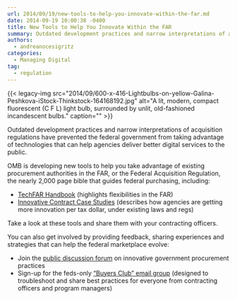 ```yaml
---
url: 2014/09/19/new-tools-to-help-you-innovate-within-the-far.md
date: 2014-09-19 10:00:38 -0400
title: New Tools to Help You Innovate Within the FAR
summary: Outdated development practices and narrow interpretations of acquisition regulations have prevented the federal government from taking advantage of technologies that can help agencies deliver better digital services to the public. OMB is developing new tools to help you take advantage of existing procurement authorities in the FAR, or the Federal Acquisition Regulation, the nearly 2,000
authors:
  - andreanocesigritz
categories:
  - Managing Digital
tag:
  - regulation
---
```


{{< legacy-img src="2014/09/600-x-416-Lightbulbs-on-yellow-Galina-Peshkova-iStock-Thinkstock-164168192.jpg" alt="A lit, modern, compact fluorescent (C F L) light bulb, surrounded by unlit, old-fashioned incandescent bulbs." caption="" >}} 

Outdated development practices and narrow interpretations of acquisition regulations have prevented the federal government from taking advantage of technologies that can help agencies deliver better digital services to the public.

OMB is developing new tools to help you take advantage of existing procurement authorities in the FAR, or the Federal Acquisition Regulation, the nearly 2,000 page bible that guides federal purchasing, including:

  * [TechFAR Handbook](https://playbook.cio.gov/techfar/) (highlights flexibilities in the FAR)
  * [Innovative Contract Case Studies](http://www.whitehouse.gov/sites/default/files/microsites/ostp/innovative_contracting_case_studies_2014_-_august.pdf) (describes how agencies are getting more innovation per tax dollar, under existing laws and regs)

Take a look at these tools and share them with your contracting officers.

You can also get involved by providing feedback, sharing experiences and strategies that can help the federal marketplace evolve:

  * Join the [public discussion forum](https://groups.google.com/forum/#!forum/procurement-innovation) on innovative government procurement practices
  * Sign-up for the feds-only [“Buyers Club” email group](https://listserv.gsa.gov/cgi-bin/wa.exe?SUBED1=BUYERS-CLUB&A=1) (designed to troubleshoot and share best practices for everyone from contracting officers and program managers)